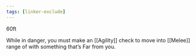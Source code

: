 ```yaml
---
tags: [linker-exclude]
---
```

60ft

While in danger, you must make an [[Agility]] check to move into [[Melee]] range of with something that’s Far from you.